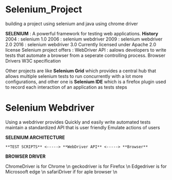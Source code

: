 # Selenium_Project
building a project using selenium and java using chrome driver

**SELENIUM** : A powerful framework  for  testing web  applications.
**History** 
      2004 : selenium 1.0
      2006 : selenium webdriver
      2009 : selenium webdriver 2.0
      2016 : selenium webdriver 3.0
Currently licensed under Apache 2.0 license
Selenium project offers :
                        WebDriver API : aalows developers to write tests that automate a browser from a seperate controlling process.
                        Browser Drivers
                        W3C specification

Other projects are like **Selenium Grid** which provides a central hub that allows multiple selenium tests to run concurrently with a lot more configurations,
and other one is **Selenium IDE** which is a firefox plugin used to record each interaction of an application as tests steps


# Selenium Webdriver
Using a webdriver provides 
        Quickly and easily write automated tests
        maintain a standardized API that is user friendly
        Emulate actions of users

**SELENIUM ARCHITECTURE**

    **TEST SCRIPTS** <-----> **WebDriver API** <-----> **Browser**

**BROWSER DRIVER**

  ChromeDriver is for Chrome \n
  geckodriver is for Firefox \n
  Edgedriver is for Microsooft edge \n
  safariDriver if for aple browser \n










  
